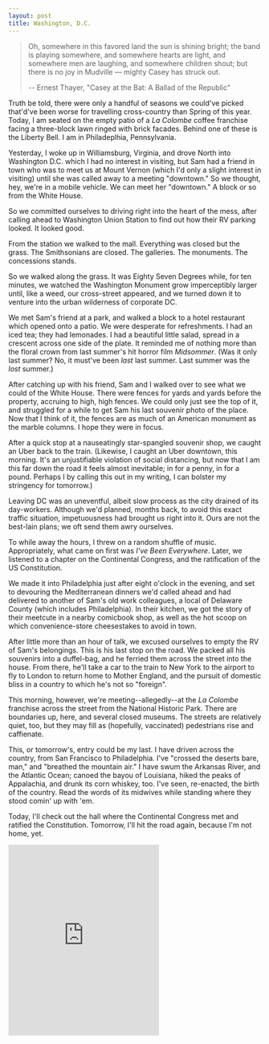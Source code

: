 ```yaml
---
layout: post
title: Washington, D.C.
---
```


> Oh, somewhere in this favored land the sun is shining bright;
> the band is playing somewhere, and somewhere hearts are light,
> and somewhere men are laughing, and somewhere children shout;
> but there is no joy in Mudville — mighty Casey has struck out.
>
> -- Ernest Thayer, "Casey at the Bat: A Ballad of the Republic"

Truth be told, there were only a handful of seasons we could've picked that'd've been worse for travelling cross-country than Spring of this year. Today, I am seated on the empty patio of a *La Colombe* coffee franchise facing a three-block lawn ringed with brick facades. Behind one of these is the Liberty Bell. I am in Philadeplhia, Pennsylvania.

Yesterday, I woke up in Williamsburg, Virginia, and drove North into Washington D.C. which I had no interest in visiting, but Sam had a friend in town who was to meet us at Mount Vernon (which I'd only a slight interest in visiting) until she was called away to a meeting "downtown." So we thought, hey, we're in a mobile vehicle. We can meet her "downtown." A block or so from the White House.

So we committed ourselves to driving right into the heart of the mess, after calling ahead to Washington Union Station to find out how their RV parking looked. It looked good.

From the station we walked to the mall. Everything was closed but the grass. The Smithsonians are closed. The galleries. The monuments. The concessions stands.

So we walked along the grass. It was Eighty Seven Degrees while, for ten minutes, we watched the Washington Monument grow imperceptibly larger until, like a weed, our cross-street appeared, and we turned down it to venture into the urban wilderness of corporate DC.

We met Sam's friend at a park, and walked a block to a hotel restaurant which opened onto a patio. We were desperate for refreshments. I had an iced tea; they had lemonades. I had a beautiful little salad, spread in a crescent across one side of the plate. It reminded me of nothing more than the floral crown from last summer's hit horror film *Midsommer*. (Was it only last summer? No, it must've been *last* last summer. Last summer was the *lost* summer.)

After catching up with his friend, Sam and I walked over to see what we could of the White House. There were fences for yards and yards before the property, accruing to high, high fences. We could only just see the top of it, and struggled for a while to get Sam his last souvenir photo of the place. Now that I think of it, the fences are as much of an American monument as the marble columns. I hope they were in focus.

After a quick stop at a nauseatingly star-spangled souvenir shop, we caught an Uber back to the train. (Likewise, I caught an Uber downtown, this morning. It's an unjustifiable violation of social distancing, but now that I am this far down the road it feels almost inevitable; in for a penny, in for a pound. Perhaps I by calling this out in my writing, I can bolster my stringency for tomorrow.)

Leaving DC was an uneventful, albeit slow process as the city drained of its day-workers. Although we'd planned, months back, to avoid this exact traffic situation, impetuousness had brought us right into it. Ours are not the best-lain plans; we oft send them awry ourselves.

To while away the hours, I threw on a random shuffle of music. Appropriately, what came on first was *I've Been Everywhere*. Later, we listened to a chapter on the Continental Congress, and the ratification of the US Constitution.

We made it into Philadelphia just after eight o'clock in the evening, and set to devouring the Mediterranean dinners we'd called ahead and had delivered to another of Sam's old work colleagues, a local of Delaware County (which includes Philadelphia). In their kitchen, we got the story of their meetcute in a nearby comicbook shop, as well as the hot scoop on which convenience-store cheesestakes to avoid in town.

After little more than an hour of talk, we excused ourselves to empty the RV of Sam's belongings. This is his last stop on the road. We packed all his souvenirs into a duffel-bag, and he ferried them across the street into the house. From there, he'll take a car to the train to New York to the airport to fly to London to return home to Mother England, and the pursuit of domestic bliss in a country to which he's not so "foreign".

This morning, however, we're meeting--allegedly--at the *La Colombe* franchise across the street from the National Historic Park. There are boundaries up, here, and several closed museums. The streets are relatively quiet, too, but they may fill as (hopefully, vaccinated) pedestrians rise and caffienate.

This, or tomorrow's, entry could be my last. I have driven across the country, from San Francisco to Philadelphia. I've "crossed the deserts bare, man," and "breathed the mountain air." I have swum the Arkansas River, and the Atlantic Ocean; canoed the bayou of Louisiana, hiked the peaks of Appalachia, and drunk its corn whiskey, too. I've seen, re-enacted, the birth of the country. Read the words of its midwives while standing where they stood comin' up with 'em.

Today, I'll check out the hall where the Continental Congress met and ratified the Constitution. Tomorrow, I'll hit the road again, because I'm not home, yet.

<iframe src="https://open.spotify.com/embed/track/5fle0b4Py30UeusQUzyxbG" width="300" height="380" frameborder="0" allowtransparency="true" allow="encrypted-media"></iframe>
